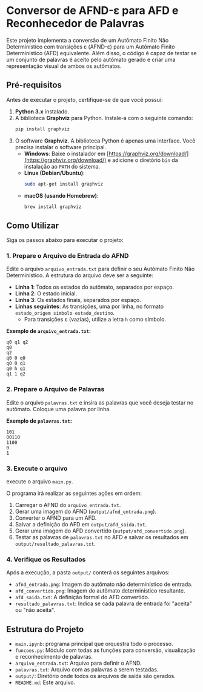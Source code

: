 # Conversor de AFND-ε para AFD e Reconhecedor de Palavras

Este projeto implementa a conversão de um Autômato Finito Não Determinístico com transições ε (AFND-ε) para um Autômato Finito Determinístico (AFD) equivalente. Além disso, o código é capaz de testar se um conjunto de palavras é aceito pelo autômato gerado e criar uma representação visual de ambos os autômatos.

## Pré-requisitos

Antes de executar o projeto, certifique-se de que você possui:

1.  **Python 3.x** instalado.
2.  A biblioteca **Graphviz** para Python. Instale-a com o seguinte comando:
    ```bash
    pip install graphviz
    ```
3.  O software **Graphviz**. A biblioteca Python é apenas uma interface. Você precisa instalar o software principal.
    *   **Windows**: Baixe o instalador em [https://graphviz.org/download/](https://graphviz.org/download/) e adicione o diretório `bin` da instalação ao `PATH` do sistema.
    *   **Linux (Debian/Ubuntu)**:
        ```bash
        sudo apt-get install graphviz
        ```
    *   **macOS (usando Homebrew)**:
        ```bash
        brew install graphviz
        ```

## Como Utilizar

Siga os passos abaixo para executar o projeto:

### 1. Prepare o Arquivo de Entrada do AFND

Edite o arquivo `arquivo_entrada.txt` para definir o seu Autômato Finito Não Determinístico. A estrutura do arquivo deve ser a seguinte:

-   **Linha 1**: Todos os estados do autômato, separados por espaço.
-   **Linha 2**: O estado inicial.
-   **Linha 3**: Os estados finais, separados por espaço.
-   **Linhas seguintes**: As transições, uma por linha, no formato `estado_origem simbolo estado_destino`.
    -   Para transições ε (vazias), utilize a letra `h` como símbolo.

**Exemplo de `arquivo_entrada.txt`:**

```
q0 q1 q2
q0
q2
q0 0 q0
q0 0 q1
q0 h q1
q1 1 q2
```

### 2. Prepare o Arquivo de Palavras

Edite o arquivo `palavras.txt` e insira as palavras que você deseja testar no autômato. Coloque uma palavra por linha.

**Exemplo de `palavras.txt`:**

```
101
00110
1100
0
1
```

### 3. Execute o arquivo

execute o arquivo `main.py`.

O programa irá realizar as seguintes ações em ordem:
1.  Carregar o AFND do `arquivo_entrada.txt`.
2.  Gerar uma imagem do AFND (`output/afnd_entrada.png`).
3.  Converter o AFND para um AFD.
4.  Salvar a definição do AFD em `output/afd_saida.txt`.
5.  Gerar uma imagem do AFD convertido (`output/afd_convertido.png`).
6.  Testar as palavras de `palavras.txt` no AFD e salvar os resultados em `output/resultado_palavras.txt`.

### 4. Verifique os Resultados

Após a execução, a pasta `output/` conterá os seguintes arquivos:

-   `afnd_entrada.png`: Imagem do autômato não determinístico de entrada.
-   `afd_convertido.png`: Imagem do autômato determinístico resultante.
-   `afd_saida.txt`: A definição formal do AFD convertido.
-   `resultado_palavras.txt`: Indica se cada palavra de entrada foi "aceita" ou "não aceita".

## Estrutura do Projeto

-   `main.ipynb`: programa principal que orquestra todo o processo.
-   `funcoes.py`: Módulo com todas as funções para conversão, visualização e reconhecimento de palavras.
-   `arquivo_entrada.txt`: Arquivo para definir o AFND.
-   `palavras.txt`: Arquivo com as palavras a serem testadas.
-   `output/`: Diretório onde todos os arquivos de saída são gerados.
-   `README.md`: Este arquivo.
